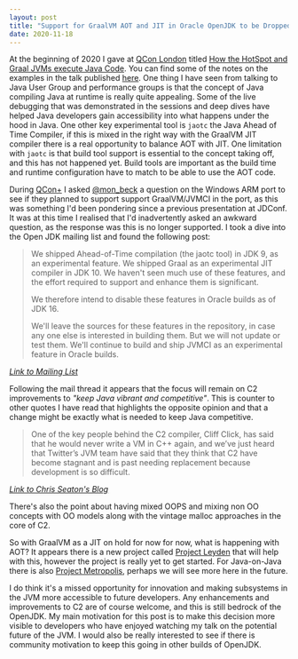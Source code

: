 ```yaml
---
layout: post
title: "Support for GraalVM AOT and JIT in Oracle OpenJDK to be Dropped"
date: 2020-11-18
---
```


At the beginning of 2020 I gave at [QCon London](https://qconlondon.com) titled [How the HotSpot and Graal JVMs execute Java Code](https://www.infoq.com/presentations/hotspot-graalvm-code-execution).
You can find some of the notes on the examples in the talk published [here](https://jpgough.github.io/blog/2020/03/29/hacking-graal-compiler).
One thing I have seen from talking to Java User Group and performance groups is that the concept of Java compiling Java at runtime is really quite appealing.
Some of the live debugging that was demonstrated in the sessions and deep dives have helped Java developers gain accessibility into what happens under the hood in Java.
One other key experimental tool is `jaotc` the Java Ahead of Time Compiler, if this is mixed in the right way with the GraalVM JIT compiler there is a real opportunity to balance AOT with JIT.
One limitation with `jaotc` is that build tool support is essential to the concept taking off, and this has not happened yet. 
Build tools are important as the build time and runtime configuration have to match to be able to use the AOT code.

During [QCon+](https://plus.qconferences.com) I asked [@mon_beck](https://twitter.com/mon_beck) a question on the Windows ARM port to see if they planned to support support GraalVM/JVMCI in the port, as this was something I'd been pondering since a previous presentation at JDConf.
It was at this time I realised that I'd inadvertently asked an awkward question, as the response was this is no longer supported. 
I took a dive into the Open JDK mailing list and found the following post:

> We shipped Ahead-of-Time compilation (the jaotc tool) in JDK 9, as an experimental feature. 
> We shipped Graal as an experimental JIT compiler in JDK 10. 
> We haven't seen much use of these features, and the effort required to support and enhance them is significant.
>
> We therefore intend to disable these features in Oracle builds as of JDK 16.
>
> We'll leave the sources for these features in the repository, in case any one else is interested in building them. But we will not update or test them.
> We'll continue to build and ship JVMCI as an experimental feature in Oracle builds.

_[Link to Mailing List](https://mail.openjdk.java.net/pipermail/discuss/2020-November/005632.html)_

Following the mail thread it appears that the focus will remain on C2 improvements to _"keep Java vibrant and competitive"_. 
This is counter to other quotes I have read that highlights the opposite opinion and that a change might be exactly what is needed to keep Java competitive. 

> One of the key people behind the C2 compiler, Cliff Click, has said that he would never write a
> VM in C++ again, and we’ve just heard that Twitter’s JVM team have said that they think that C2
> have become stagnant and is past needing replacement because development is so difficult.

_[Link to Chris Seaton's Blog](https://chrisseaton.com/truffleruby/jokerconf17/)_

There's also the point about having mixed OOPS and mixing non OO concepts with OO models along with the vintage malloc approaches in the core of C2. 

So with GraalVM as a JIT on hold for now for now, what is happening with AOT?
It appears there is a new project called [Project Leyden](https://mail.openjdk.java.net/pipermail/discuss/2020-April/005429.html) that will help with this, however the project is really yet to get started.
For Java-on-Java there is also [Project Metropolis](https://openjdk.java.net/projects/metropolis/), perhaps we will see more here in the future. 

I do think it's a missed opportunity for innovation and making subsystems in the JVM more accessible to future developers. 
Any enhancements and improvements to C2 are of course welcome, and this is still bedrock of the OpenJDK.
My main motivation for this post is to make this decision more visible to developers who have enjoyed watching my talk on the potential future of the JVM. 
I would also be really interested to see if there is community motivation to keep this going in other builds of OpenJDK. 
